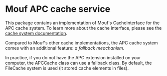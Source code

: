 Mouf APC cache service
======================

This package contains an implementation of Mouf's CacheInterface for the APC cache system.
To learn more about the cache interface, please see the [cache system documentation](http://mouf-php.com/packages/mouf/utils.cache.cache-interface).

Compared to Mouf's other cache implementations, the APC cache system comes with an additional feature: _a fallback meachanism_.

In practice, if you do not have the APC extension installed on your computer, the APCCache class
can use a fallback class. By default, the FileCache system is used (it stored cache elements in files).